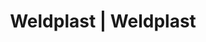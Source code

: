---
Link: "file:/Users/vinayakpatel/Downloads/www.weldplast.cz/eshop_products_compare/add/eshop-products-variant741"
product_name: "null"
product_id: "null"
title: "Weldplast | Weldplast"
product_desc: ""
product_specs: ""
product_downloads: ""
href: ""
accessories: ""
similar_products: ""
---